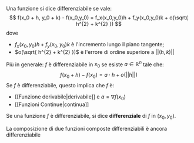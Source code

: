Una funzione si dice differenziabile se vale:
$$
f(x_0 +  h, y_0 + k) - f(x_0,y_0) = f_x(x_0,y_0)h + f_y(x_0,y_0)k + o(\sqrt{ h^{2} + k^{2} })
$$
dove
- $f_x(x_0,y_0)h + f_y(x_0,y_0)k$ è l'incremento lungo il piano tangente;
- $o(\sqrt{ h^{2} + k^{2} })$ è l'errore di ordine superiore a $||(h,k)||$

Più in generale:
$f$ è differenziabile in $x_0$ se esiste $a \in \mathbb{R}^n$ tale che:
$$
f(x_0 +h) - f(x_0) = a\cdot h +o(||h||)
$$
Se $f$ è differenziabile, questo implica che $f$ è:
- [[Funzione derivabile|derivabile]] e $a = \nabla f(x_0)$
- [[Funzioni Continue|continua]]

Se una funzione $f$ è differenziabile, si dice **differenziale** di $f$ in $(x_0, y_0)$.

La composizione di due funzioni composte differenziabili è ancora differenziabile
